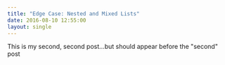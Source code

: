 ```yaml
---
title: "Edge Case: Nested and Mixed Lists"
date: 2016-08-10 12:55:00
layout: single
---
```


This is my second, second post...but should appear before the "second" post
